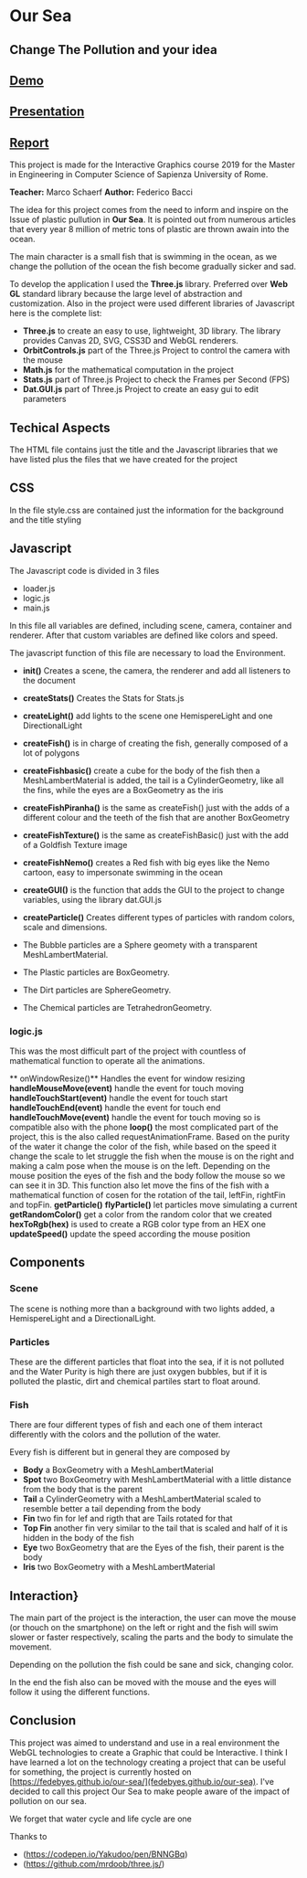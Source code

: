 # Our Sea
## Change The Pollution and your idea



## [Demo](https://fedebyes.github.io/our-sea/)
## [Presentation](https://github.com/fedebyes/our-sea/blob/master/Interactive%20Graphics.pdf)
## [Report](https://github.com/fedebyes/our-sea/blob/master/Report.pdf)

This project is made for the Interactive Graphics course 2019 for the Master in Engineering in Computer Science of Sapienza University of Rome.


**Teacher:** Marco Schaerf
**Author:** Federico Bacci



The idea for this project comes from the need to inform and inspire on the Issue of plastic pullution in **Our Sea**. It is pointed out from numerous articles that every year 8 million of metric tons of plastic are thrown awain into the ocean.

The main character is a small fish that is swimming in the ocean, as we change the pollution of the ocean the fish become gradually sicker and sad.

To develop the application I used the **Three.js** library. Preferred over **Web GL** standard library because the large level of abstraction and customization.
Also in the project were used different libraries of Javascript here is the complete list:



- **Three.js** to create an easy to use, lightweight, 3D library. The library provides Canvas 2D, SVG, CSS3D and WebGL renderers.
- **OrbitControls.js**  part of the Three.js Project to control the camera with the mouse
- **Math.js** for the mathematical computation in the project
- **Stats.js** part of Three.js Project to check the Frames per Second (FPS)
- **Dat.GUI.js** part of Three.js Project to create an easy gui to edit parameters


## Techical Aspects




The HTML file contains just the title and the Javascript libraries that we have listed plus the files that we have created for the project




## CSS


In the file style.css are contained just the information for the background and the title styling

## Javascript

The Javascript code is divided in 3 files

- loader.js
- logic.js
- main.js


In this file all variables are defined, including scene, camera, container and renderer.
After that custom variables are defined like colors and speed.





The javascript function of this file are necessary to load the Environment.



- **init()** Creates a scene, the camera, the renderer and add all listeners to the document
- **createStats()** Creates the Stats for Stats.js
- **createLight()** add lights to the scene one HemispereLight and one DirectionalLight
- **createFish()** is in charge of creating the fish, generally composed of a lot of polygons
- **createFishbasic()** create a cube for the body of the fish then a MeshLambertMaterial is added, the tail is a CylinderGeometry, like all the fins, while the eyes are a BoxGeometry as the iris
- **createFishPiranha()** is the same as createFish() just with the adds of a different colour and the teeth of the fish that are another BoxGeometry
- **createFishTexture()** is the same as createFishBasic() just with the add of a Goldfish Texture image
- **createFishNemo()** creates a Red fish with big eyes like the Nemo cartoon, easy to impersonate swimming in the ocean
- **createGUI()** is the function that adds the GUI to the project to change variables, using the library dat.GUI.js
- **createParticle()** Creates different types of particles with random colors, scale and dimensions.

 -  The Bubble particles are a Sphere geomety with a transparent MeshLambertMaterial.
 -  The Plastic particles are BoxGeometry.
 -  The Dirt particles are SphereGeometry.
 -  The Chemical particles are TetrahedronGeometry.





### logic.js


This was the most difficult part of the project with countless of mathematical function to operate all the animations.





 ** onWindowResize()**  Handles the event for window resizing
 **handleMouseMove(event)**  handle the event for touch moving
 **handleTouchStart(event)**  handle the event for touch start
 **handleTouchEnd(event)**  handle the event for touch end
 **handleTouchMove(event)**  handle the event for touch moving so is compatible also with the phone
 **loop()**  the most complicated part of the project, this is the also called requestAnimationFrame.
 Based on the purity of the water it change the color of the fish, while based on the speed it change the scale to let struggle the fish when the mouse is on the right and making a calm pose when the mouse is on the left.
 Depending on the mouse position the eyes of the fish and the body follow the mouse so we can see it in 3D.
 This function also let move the fins of the fish with a mathematical function of cosen for the rotation of the tail, leftFin, rightFin and topFin.
 **getParticle()**
 **flyParticle()**  let particles move simulating a current
 **getRandomColor()**  get a color from the random color that we created
 **hexToRgb(hex)**  is used to create a RGB color type from an HEX one
 **updateSpeed()**  update the speed according the mouse position








## Components


### Scene



The scene is nothing more than a background with two lights added, a HemispereLight and a DirectionalLight.

### Particles



These are the different particles that float into the sea, if it is not polluted and the Water Purity is high there are just oxygen bubbles, but if it is polluted the plastic, dirt and chemical partiles start to float around.




### Fish



There are four different types of fish and each one of them interact differently with the colors and the pollution of the water.

Every fish is different but in general they are composed by


- **Body**  a BoxGeometry with a MeshLambertMaterial
- **Spot**  two BoxGeometry with MeshLambertMaterial with a little distance from the body that is the parent
- **Tail**  a CylinderGeometry with a MeshLambertMaterial scaled to resemble better a tail depending from the body
- **Fin**  two fin for lef and rigth that are Tails rotated for that
- **Top Fin**  another fin very similar to the tail that is scaled and half of it is hidden in the body of the fish
- **Eye**  two BoxGeometry that are the Eyes of the fish, their parent is the body
- **Iris**  two BoxGeometry with a MeshLambertMaterial





## Interaction}
The main part of the project is the interaction, the user can move the mouse (or thouch on the smartphone) on the left or right and the fish will swim slower or faster respectively, scaling the parts and the body to simulate the movement.




Depending on the pollution the fish could be sane and sick, changing color.



In the end the fish also can be moved with the mouse and the eyes will follow it using the different functions.



## Conclusion

This project was aimed to understand and use in a real environment the WebGL technologies to create a Graphic that could be Interactive.
I think I have learned a lot on the technology creating a project that can be useful for something, the project is currently hosted on  [https://fedebyes.github.io/our-sea/](fedebyes.github.io/our-sea).
I've decided to call this project Our Sea to make people aware of the impact of pollution on our sea.


We forget that water cycle and life cycle are one


Thanks to
- (https://codepen.io/Yakudoo/pen/BNNGBq)
- (https://github.com/mrdoob/three.js/)
